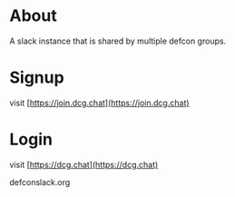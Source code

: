 # About

A slack instance that is shared by multiple defcon groups.


# Signup

visit [https://join.dcg.chat](https://join.dcg.chat)

# Login

visit [https://dcg.chat](https://dcg.chat)







defconslack.org

